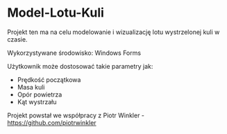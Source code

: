 # Model-Lotu-Kuli

Projekt ten ma na celu modelowanie i wizualizację lotu wystrzelonej kuli w czasie.

Wykorzystywane środowisko: Windows Forms

Użytkownik może dostosować takie parametry jak:  
- Prędkość początkowa  
- Masa kuli  
- Opór powietrza  
- Kąt wystrzału  

Projekt powstał we współpracy z Piotr Winkler - https://github.com/piotrwinkler
